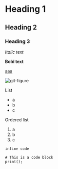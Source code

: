 # Heading 1
## Heading 2
### Heading 3

*Italic text*

**Bold text**

[aaa]()

![git-figure]()

List
* a
* b
* c

Ordered list
1. a
2. b
3. c


`inline code`

```
# This is a code block
print();
```
